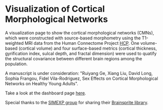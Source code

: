 # Visualization of Cortical Morphological Networks
A visualization page to show the cortical morphological networks (CMNs), which were constructed with source-based morphometry using the T1-weighted MRI data from the Human Connectome Project [HCP](http://www.humanconnectomeproject.org/). One volume-based (cortical volume) and four surface-based metrics (cortical thickness, gyrification index, sulcal depth, and fractal dimension) were used to quatify the structural covariance between different brain regions among the population. 

A manuscript is under consideration: "Ruiyang Ge, Xiang Liu, David Long, Sophia Frangou, Fidel Vila-Rodriguez, Sex Effects on Cortical Morphological Networks on Healthy Young Adults".

Take a look at the dashboard page [here](http://ruiyangge.github.io/CMN_visualization/).

Special thanks to the [SIMEXP group](https://simexp.github.io/lab-website/) for sharing their [Brainsprite library](https://brainsprite.github.io/index.html).
